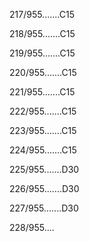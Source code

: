 217/955.......C15 


218/955.......C15 


219/955.......C15 


220/955.......C15 


221/955.......C15 


222/955.......C15 


223/955.......C15 


224/955.......C15 


225/955.......D30 


226/955.......D30 


227/955.......D30 


228/955.... 

